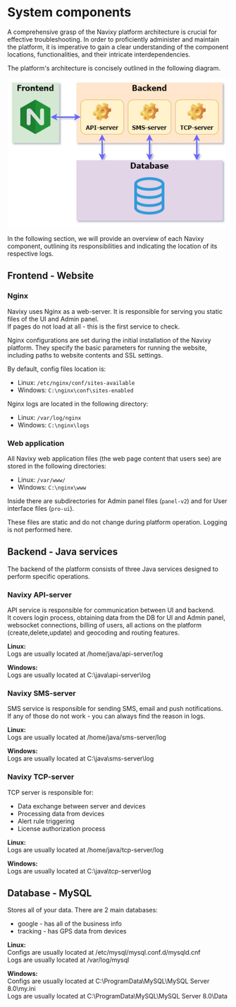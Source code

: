 # System components

A comprehensive grasp of the Navixy platform architecture is crucial for effective troubleshooting. In order to proficiently administer and maintain the platform, it is imperative to gain a clear understanding of the component locations, functionalities, and their intricate interdependencies.

The platform's architecture is concisely outlined in the following diagram.

![System components](../../../on-premise/on-premise/troubleshooting/attachments/image-20230811-075117.png)

In the following section, we will provide an overview of each Navixy component, outlining its responsibilities and indicating the location of its respective logs.

## Frontend - Website

### Nginx

Navixy uses Nginx as a web-server. It is responsible for serving you static files of the UI and Admin panel.\
If pages do not load at all - this is the first service to check.

Nginx configurations are set during the initial installation of the Navixy platform. They specify the basic parameters for running the website, including paths to website contents and SSL settings.

By default, config files location is:

* Linux: `/etc/nginx/conf/sites-available`
* Windows: `C:\nginx\conf\sites-enabled`

Nginx logs are located in the following directory:

* Linux: `/var/log/nginx`
* Windows: `C:\nginx\logs`

### Web application

All Navixy web application files (the web page content that users see) are stored in the following directories:

* Linux: `/var/www/`
* Windows: `C:\nginx\www`

Inside there are subdirectories for Admin panel files (`panel-v2`) and for User interface files (`pro-ui`).

These files are static and do not change during platform operation. Logging is not performed here.

## Backend - Java services

The backend of the platform consists of three Java services designed to perform specific operations.

### Navixy API-server

API service is responsible for communication between UI and backend.\
It covers login process, obtaining data from the DB for UI and Admin panel, websocket connections, billing of users, all actions on the platform (create,delete,update) and geocoding and routing features.

**Linux:**\
Logs are usually located at /home/java/api-server/log

**Windows:**\
Logs are usually located at C:\java\api-server\log

### Navixy SMS-server

SMS service is responsible for sending SMS, email and push notifications.\
If any of those do not work - you can always find the reason in logs.

**Linux:**\
Logs are usually located at /home/java/sms-server/log

**Windows:**\
Logs are usually located at C:\java\sms-server\log

### Navixy TCP-server

TCP server is responsible for:

* Data exchange between server and devices
* Processing data from devices
* Alert rule triggering
* License authorization process

**Linux:**\
Logs are usually located at /home/java/tcp-server/log

**Windows:**\
Logs are usually located at C:\java\tcp-server\log

## Database - MySQL

Stores all of your data. There are 2 main databases:

* google - has all of the business info
* tracking - has GPS data from devices

**Linux:**\
Configs are usually located at /etc/mysql/mysql.conf.d/mysqld.cnf\
Logs are usually located at /var/log/mysql

**Windows:**\
Configs are usually located at C:\ProgramData\MySQL\MySQL Server 8.0\my.ini\
Logs are usually located at C:\ProgramData\MySQL\MySQL Server 8.0\Data
